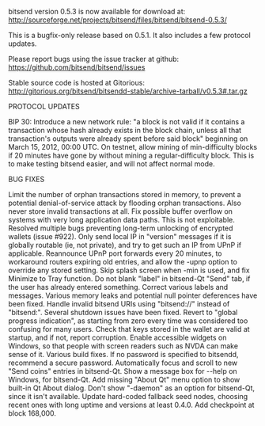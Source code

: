 bitsend version 0.5.3 is now available for download at:
http://sourceforge.net/projects/bitsend/files/bitsend/bitsend-0.5.3/

This is a bugfix-only release based on 0.5.1.
It also includes a few protocol updates.

Please report bugs using the issue tracker at github:
https://github.com/bitsend/bitsend/issues

Stable source code is hosted at Gitorious:
http://gitorious.org/bitsend/bitsendd-stable/archive-tarball/v0.5.3#.tar.gz

PROTOCOL UPDATES

BIP 30: Introduce a new network rule: "a block is not valid if it contains a transaction whose hash already exists in the block chain, unless all that transaction's outputs were already spent before said block" beginning on March 15, 2012, 00:00 UTC.
On testnet, allow mining of min-difficulty blocks if 20 minutes have gone by without mining a regular-difficulty block. This is to make testing bitsend easier, and will not affect normal mode.

BUG FIXES

Limit the number of orphan transactions stored in memory, to prevent a potential denial-of-service attack by flooding orphan transactions. Also never store invalid transactions at all.
Fix possible buffer overflow on systems with very long application data paths. This is not exploitable.
Resolved multiple bugs preventing long-term unlocking of encrypted wallets
(issue #922).
Only send local IP in "version" messages if it is globally routable (ie, not private), and try to get such an IP from UPnP if applicable.
Reannounce UPnP port forwards every 20 minutes, to workaround routers expiring old entries, and allow the -upnp option to override any stored setting.
Skip splash screen when -min is used, and fix Minimize to Tray function.
Do not blank "label" in bitsend-Qt "Send" tab, if the user has already entered something.
Correct various labels and messages.
Various memory leaks and potential null pointer deferences have been fixed.
Handle invalid bitsend URIs using "bitsend://" instead of "bitsend:".
Several shutdown issues have been fixed.
Revert to "global progress indication", as starting from zero every time was considered too confusing for many users.
Check that keys stored in the wallet are valid at startup, and if not, report corruption.
Enable accessible widgets on Windows, so that people with screen readers such as NVDA can make sense of it.
Various build fixes.
If no password is specified to bitsendd, recommend a secure password.
Automatically focus and scroll to new "Send coins" entries in bitsend-Qt.
Show a message box for --help on Windows, for bitsend-Qt.
Add missing "About Qt" menu option to show built-in Qt About dialog.
Don't show "-daemon" as an option for bitsend-Qt, since it isn't available.
Update hard-coded fallback seed nodes, choosing recent ones with long uptime and versions at least 0.4.0.
Add checkpoint at block 168,000.
